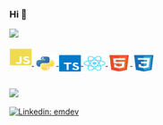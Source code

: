 ### Hi 👋

<div>
  <a href="https://github.com/jokeCloud">
  <img height="180em" src="https://github-readme-stats.vercel.app/api/top-langs/?username=jokeCloud&layout=compact&langs_count=7&theme=github_dark"/>
</div>
<div style="display: inline_block"><br>
  <img alt="logo javascript" height="30" width="40" src="https://raw.githubusercontent.com/devicons/devicon/master/icons/javascript/javascript-plain.svg">
  <img align="center" alt="logo python" height="30" width="40" src="https://raw.githubusercontent.com/devicons/devicon/master/icons/python/python-original.svg">
  <img align="center" alt="logo typescript" height="30" width="40" src="https://raw.githubusercontent.com/devicons/devicon/master/icons/typescript/typescript-plain.svg">
  <img align="center" alt="logo reactJS" height="30" width="40" src="https://raw.githubusercontent.com/devicons/devicon/master/icons/react/react-original.svg">
  <img align="center" alt="logo HTML" height="30" width="40" src="https://raw.githubusercontent.com/devicons/devicon/master/icons/html5/html5-original.svg">
  <img align="center" alt="logo CSS" height="30" width="40" src="https://raw.githubusercontent.com/devicons/devicon/master/icons/css3/css3-original.svg">
</div>
  
  ##
 
<div> 
  <a href="https://www.youtube.com/channel/UCVcVVbpjauEo6PQYEjdb5QQ" target="_blank"><img src="https://img.shields.io/badge/digitalfenix-323232?style=for-the-badge&logo=youtube&logoColor=black" target="_blank"></a>
</div>
  
[![Linkedin: emdev](https://img.shields.io/badge/-emdev-blue?style=flat-square&logo=Linkedin&logoColor=white&link=https://www.linkedin.com/in/emerson-medalha/)](https://www.linkedin.com/in/emerson-medalha/)  

